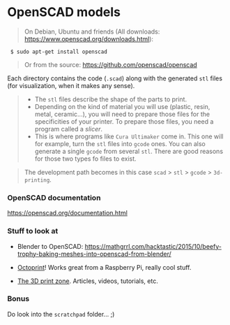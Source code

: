 # OpenSCAD models

> On Debian, Ubuntu and friends (All downloads: <https://www.openscad.org/downloads.html>):
```
 $ sudo apt-get install openscad
```
> Or from the source: <https://github.com/openscad/openscad>

Each directory contains the code (`.scad`) along with the generated `stl` files (for visualization, when it makes any sense).

> - The `stl` files describe the shape of the parts to print.  
> - Depending on the kind of material you will use (plastic, resin, metal, ceramic...),
> you will need to prepare those files for the specificities of your printer. To prepare those files, you need a program called a _slicer_. 
> - This is where programs like `Cura Ultimaker` come in. This one will for example,
> turn the `stl` files into `gcode` ones. You can also generate a single `gcode` from several `stl`. There are good reasons for those two types fo files to exist.

> The development path becomes in this case `scad` > `stl` > `gcode` > `3d-printing`.

### OpenSCAD documentation
<https://openscad.org/documentation.html>


### Stuff to look at
- Blender to OpenSCAD: <https://mathgrrl.com/hacktastic/2015/10/beefy-trophy-baking-meshes-into-openscad-from-blender/>

- [Octoprint](https://octoprint.org/)! Works great from a Raspberry Pi, really cool stuff.

- [The 3D print zone](https://the3dprintzone.com/). Articles, videos, tutorials, etc.

### Bonus
Do look into the `scratchpad` folder... ;) 
